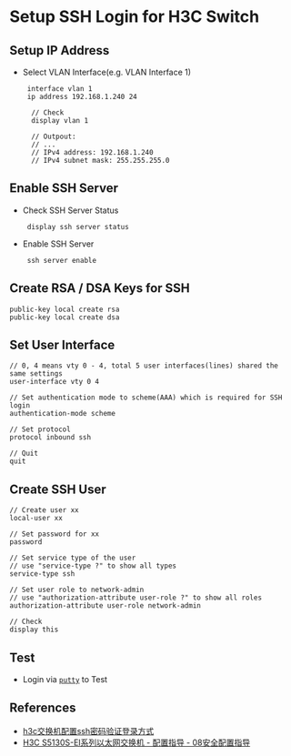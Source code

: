 # Setup SSH Login for H3C Switch

## Setup IP Address
* Select VLAN Interface(e.g. VLAN Interface 1)

       interface vlan 1
       ip address 192.168.1.240 24

        // Check
        display vlan 1

        // Outpout:
        // ...
        // IPv4 address: 192.168.1.240
        // IPv4 subnet mask: 255.255.255.0

## Enable SSH Server
* Check SSH Server Status

       display ssh server status

* Enable SSH Server

       ssh server enable

## Create RSA / DSA Keys for SSH

    public-key local create rsa
    public-key local create dsa

## Set User Interface

    // 0, 4 means vty 0 - 4, total 5 user interfaces(lines) shared the same settings
    user-interface vty 0 4

    // Set authentication mode to scheme(AAA) which is required for SSH login
    authentication-mode scheme

    // Set protocol
    protocol inbound ssh

    // Quit
    quit

## Create SSH User

    // Create user xx
    local-user xx
    
    // Set password for xx
    password

    // Set service type of the user
    // use "service-type ?" to show all types
    service-type ssh

    // Set user role to network-admin
    // use "authorization-attribute user-role ?" to show all roles
    authorization-attribute user-role network-admin

    // Check
    display this

## Test
* Login via [`putty`](https://www.chiark.greenend.org.uk/~sgtatham/putty/latest.html) to Test

## References
* [h3c交换机配置ssh密码验证登录方式](https://blog.csdn.net/skyxmstar/article/details/83828313)
* [H3C S5130S-EI系列以太网交换机 - 配置指导 - 08安全配置指导](http://www.h3c.com/cn/d_201710/1038136_30005_0.htm)
